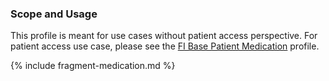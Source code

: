 ### Scope and Usage

This profile is meant for use cases without patient access perspective. For patient access use
case, please see the
[FI Base Patient Medication](StructureDefinition-fi-base-patient-medication.html) profile.

{% include fragment-medication.md %}
